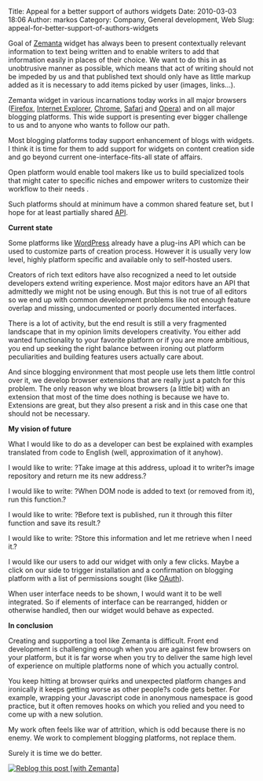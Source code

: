 Title: Appeal for a better support of authors widgets
Date: 2010-03-03 18:06
Author: markos
Category: Company, General development, Web
Slug: appeal-for-better-support-of-authors-widgets

Goal of [Zemanta](http://www.zemanta.com "Zemanta") widget has always
been to present contextually relevant information to text being written
and to enable writers to add that information easily in places of their
choice. We want to do this in as unobtrusive manner as possible, which
means that act of writing should not be impeded by us and that published
text should only have as little markup added as it is necessary to add
items picked by user (images, links...).

Zemanta widget in various incarnations today works in all major browsers
([Firefox](http://www.mozilla.com/en-US/firefox/ "Firefox"), [Internet
Explorer](http://en.wikipedia.org/wiki/Internet_Explorer "Internet Explorer"),
[Chrome](http://www.google.com/chrome "Google Chrome"),
[Safari](http://www.apple.com/safari "Safari") and
[Opera](http://www.opera.com "Opera Software")) and on all major
blogging platforms. This wide support is presenting ever bigger
challenge to us and to anyone who wants to follow our path.

Most blogging platforms today support enhancement of blogs with widgets.
I think it is time for them to add support for widgets on content
creation side and go beyond current one-interface-fits-all state of
affairs.

Open platform would enable tool makers like us to build specialized
tools that might cater to specific niches and empower writers to
customize their workflow to their needs .

Such platforms should at minimum have a common shared feature set, but I
hope for at least partially shared
[API](http://en.wikipedia.org/wiki/Application_programming_interface "Application programming interface").

**Current state**

Some platforms like [WordPress](http://wordpress.org "WordPress")
already have a plug-ins API which can be used to customize parts of
creation process. However it is usually very low level, highly platform
specific and available only to self-hosted users.

Creators of rich text editors have also recognized a need to let outside
developers extend writing experience. Most major editors have an API
that admittedly we might not be using enough. But this is not true of
all editors so we end up with common development problems like not
enough feature overlap and missing, undocumented or poorly documented
interfaces.

There is a lot of activity, but the end result is still a very
fragmented landscape that in my opinion limits developers creativity.
You either add wanted functionality to your favorite platform or if you
are more ambitious, you end up seeking the right balance between ironing
out platform peculiarities and building features users actually care
about.

And since blogging environment that most people use lets them little
control over it, we develop browser extensions that are really just a
patch for this problem. The only reason why we bloat browsers (a little
bit) with an extension that most of the time does nothing is because we
have to. Extensions are great, but they also present a risk and in this
case one that should not be necessary.

**My vision of future**

What I would like to do as a developer can best be explained with
examples translated from code to English (well, approximation of it
anyhow).

I would like to write: ?Take image at this address, upload it to
writer?s image repository and return me its new address.?

I would like to write: ?When DOM node is added to text (or removed from
it), run this function.?

I would like to write: ?Before text is published, run it through this
filter function and save its result.?

I would like to write: ?Store this information and let me retrieve when
I need it.?

I would like our users to add our widget with only a few clicks. Maybe a
click on our side to trigger installation and a confirmation on blogging
platform with a list of permissions sought (like
[OAuth](http://oauth.net "OAuth")).

When user interface needs to be shown, I would want it to be well
integrated. So if elements of interface can be rearranged, hidden or
otherwise handled, then our widget would behave as expected.

**In conclusion**

Creating and supporting a tool like Zemanta is difficult. Front end
development is challenging enough when you are against few browsers on
your platform, but it is far worse when you try to deliver the same high
level of experience on multiple platforms none of which you actually
control.

You keep hitting at browser quirks and unexpected platform changes and
ironically it keeps getting worse as other people?s code gets better.
For example, wrapping your Javascript code in anonymous namespace is
good practice, but it often removes hooks on which you relied and you
need to come up with a new solution.

My work often feels like war of attrition, which is odd because there is
no enemy. We work to complement blogging platforms, not replace them.

Surely it is time we do better.

<div class="zemanta-pixie">

[![Reblog this post [with
Zemanta]](http://img.zemanta.com/reblog_e.png?x-id=eee141d5-950f-450e-b42e-71fd1adf6365)](http://reblog.zemanta.com/zemified/eee141d5-950f-450e-b42e-71fd1adf6365/ "Reblog this post [with Zemanta]")<span
class="zem-script"></span>
<script src="http://static.zemanta.com/readside/loader.js" type="text/javascript"></script>
</span>

</div>
